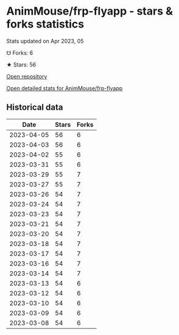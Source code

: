 # AnimMouse/frp-flyapp - stars & forks statistics

Stats updated on Apr 2023, 05

☋ Forks: 6

★ Stars: 56

[Open repository](https://github.com/AnimMouse/frp-flyapp)

[Open detailed stats for AnimMouse/frp-flyapp](https://reviewgithub.com/rep/AnimMouse/frp-flyapp)

## Historical data
| Date | Stars | Forks |
|------|-------|-------|
| 2023-04-05 | 56 | 6 | 
| 2023-04-03 | 56 | 6 | 
| 2023-04-02 | 55 | 6 | 
| 2023-03-31 | 55 | 6 | 
| 2023-03-29 | 55 | 7 | 
| 2023-03-27 | 55 | 7 | 
| 2023-03-26 | 54 | 7 | 
| 2023-03-24 | 54 | 7 | 
| 2023-03-23 | 54 | 7 | 
| 2023-03-21 | 54 | 7 | 
| 2023-03-20 | 54 | 7 | 
| 2023-03-18 | 54 | 7 | 
| 2023-03-17 | 54 | 7 | 
| 2023-03-16 | 54 | 7 | 
| 2023-03-14 | 54 | 7 | 
| 2023-03-13 | 54 | 6 | 
| 2023-03-12 | 54 | 6 | 
| 2023-03-10 | 54 | 6 | 
| 2023-03-09 | 54 | 6 | 
| 2023-03-08 | 54 | 6 | 

